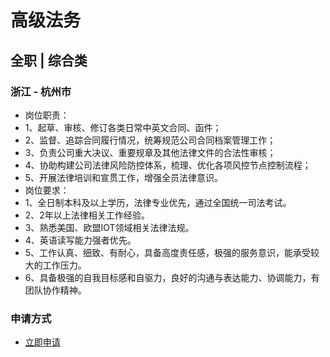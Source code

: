 
# 高级法务
## 全职  |  综合类
### 浙江 - 杭州市

- 岗位职责：
- 1、起草、审核、修订各类日常中英文合同、函件；
- 2、监督、追踪合同履行情况，统筹规范公司合同档案管理工作；&nbsp;
- 3、负责公司重大决议、重要规章及其他法律文件的合法性审核；
- 4、协助构建公司法律风险防控体系，梳理、优化各项风控节点控制流程；
- 5、开展法律培训和宣贯工作，增强全员法律意识。
- 岗位要求：
- 1、全日制本科及以上学历，法律专业优先，通过全国统一司法考试。
- 2、2年以上法律相关工作经验。
- 3、熟悉美国、欧盟IOT领域相关法律法规。
- 4、英语读写能力强者优先。
- 5、工作认真、细致、有耐心，具备高度责任感，极强的服务意识，能承受较大的工作压力。
- 6、具备极强的自我目标感和自驱力，良好的沟通与表达能力、协调能力，有团队协作精神。
### 申请方式
- <a href="mailto:hr@tuya.com?subject=求职简历-高级法务-来自GitHub">立即申请</a>